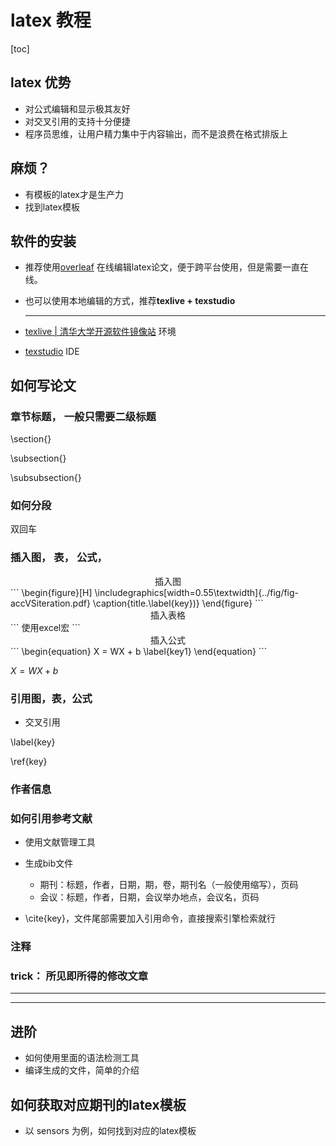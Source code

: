 # latex 教程

[toc]

## latex 优势

- 对公式编辑和显示极其友好
- 对交叉引用的支持十分便捷
- 程序员思维，让用户精力集中于内容输出，而不是浪费在格式排版上

## 麻烦？

- 有模板的latex才是生产力
- 找到latex模板

## 软件的安装

- 推荐使用[overleaf]() 在线编辑latex论文，便于跨平台使用，但是需要一直在线。

- 也可以使用本地编辑的方式，推荐**texlive + texstudio**

  

  ---

  

- [texlive | 清华大学开源软件镜像站](https://mirrors.tuna.tsinghua.edu.cn/CTAN/systems/texlive/Images/)    环境

- [texstudio](https://sourceforge.net/projects/texstudio/)   IDE

  

## 如何写论文

### **章节标题， 一般只需要二级标题**

\section{}

\subsection{}

\subsubsection{}

### **如何分段**

双回车

### **插入图， 表， 公式，**

<center>插入图</center>
```
\begin{figure}[H]	
	\includegraphics[width=0.55\textwidth]{../fig/fig-accVSiteration.pdf}
	\caption{title.\label{key})}
\end{figure} 
```

<center>插入表格</center>
```
使用excel宏
```

<center>插入公式</center>
```
\begin{equation}
    X = WX + b
	\label{key1}
\end{equation}
```

$X = WX + b$  



### **引用图，表，公式**

- 交叉引用

\label{key}

\ref{key}

### **作者信息**

### **如何引用参考文献**

- 使用文献管理工具

- 生成bib文件

  - 期刊：标题，作者，日期，期，卷，期刊名（一般使用缩写），页码
  - 会议：标题，作者，日期，会议举办地点，会议名，页码

- \cite{key}，文件尾部需要加入引用命令，直接搜索引擎检索就行

  

### **注释**

### **trick： 所见即所得的修改文章**

---

----

## 进阶

- 如何使用里面的语法检测工具
- 编译生成的文件，简单的介绍

## 如何获取对应期刊的latex模板

- 以 sensors 为例，如何找到对应的latex模板

  

  

